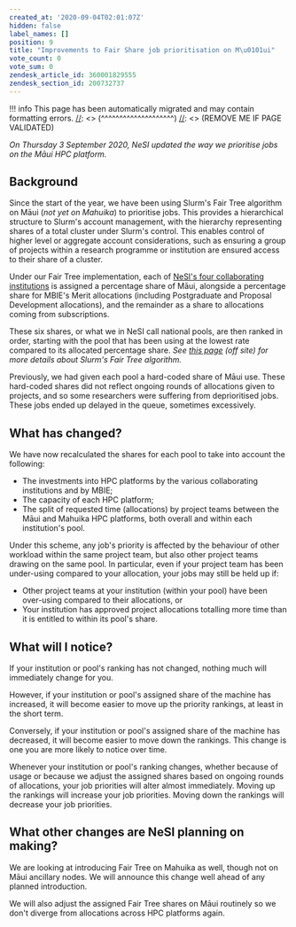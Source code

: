 ```yaml
---
created_at: '2020-09-04T02:01:07Z'
hidden: false
label_names: []
position: 9
title: "Improvements to Fair Share job prioritisation on M\u0101ui"
vote_count: 0
vote_sum: 0
zendesk_article_id: 360001829555
zendesk_section_id: 200732737
---
```




[//]: <> (REMOVE ME IF PAGE VALIDATED)
[//]: <> (vvvvvvvvvvvvvvvvvvvv)
!!! info
    This page has been automatically migrated and may contain formatting errors.
[//]: <> (^^^^^^^^^^^^^^^^^^^^)
[//]: <> (REMOVE ME IF PAGE VALIDATED)

<p><em>On Thursday 3 September 2020, NeSI updated the way we prioritise jobs on the Māui HPC platform.</em></p>
<h2>Background</h2>
<p>Since the start of the year, we have been using Slurm's Fair Tree algorithm on Māui (<em>not yet on Mahuika</em>) to prioritise jobs. This provides a hierarchical structure to Slurm's account management, with the hierarchy representing shares of a total cluster under Slurm's control. This enables control of higher level or aggregate account considerations, such as ensuring a group of projects within a research programme or institution are ensured access to their share of a cluster.</p>
<p>Under our Fair Tree implementation, each of <a href="https://www.nesi.org.nz/about-us" target="_self">NeSI's four collaborating institutions</a> is assigned a percentage share of Māui, alongside a percentage share for MBIE's Merit allocations (including Postgraduate and Proposal Development allocations), and the remainder as a share to allocations coming from subscriptions.</p>
<p>These six shares, or what we in NeSI call national pools, are then ranked in order, starting with the pool that has been using at the lowest rate compared to its allocated percentage share. <em>See <a href="https://slurm.schedmd.com/fair_tree.html" target="_self">this page</a> (off site) for more details about Slurm's Fair Tree algorithm.</em></p>
<p>Previously, we had given each pool a hard-coded share of Māui use. These hard-coded shares did not reflect ongoing rounds of allocations given to projects, and so some researchers were suffering from deprioritised jobs. These jobs ended up delayed in the queue, sometimes excessively.</p>
<h2>What has changed?</h2>
<p>We have now recalculated the shares for each pool to take into account the following:</p>
<ul>
<li>The investments into HPC platforms by the various collaborating institutions and by MBIE;</li>
<li>The capacity of each HPC platform;</li>
<li>The split of requested time (allocations) by project teams between the Māui and Mahuika HPC platforms, both overall and within each institution's pool.</li>
</ul>
<p>Under this scheme, any job's priority is affected by the behaviour of other workload within the same project team, but also other project teams drawing on the same pool. In particular, even if your project team has been under-using compared to your allocation, your jobs may still be held up if:</p>
<ul>
<li>Other project teams at your institution (within your pool) have been over-using compared to their allocations, or</li>
<li>Your institution has approved project allocations totalling more time than it is entitled to within its pool's share.</li>
</ul>
<h2>What will I notice?</h2>
<p>If your institution or pool's ranking has not changed, nothing much will immediately change for you.</p>
<p>However, if your institution or pool's assigned share of the machine has increased, it will become easier to move up the priority rankings, at least in the short term.</p>
<p>Conversely, if your institution or pool's assigned share of the machine has decreased, it will become easier to move down the rankings. This change is one you are more likely to notice over time.</p>
<p>Whenever your institution or pool's ranking changes, whether because of usage or because we adjust the assigned shares based on ongoing rounds of allocations, your job priorities will alter almost immediately. Moving up the rankings will increase your job priorities. Moving down the rankings will decrease your job priorities.</p>
<h2>What other changes are NeSI planning on making?</h2>
<p>We are looking at introducing Fair Tree on Mahuika as well, though not on Māui ancillary nodes. We will announce this change well ahead of any planned introduction.</p>
<p>We will also adjust the assigned Fair Tree shares on Māui routinely so we don't diverge from allocations across HPC platforms again.</p>